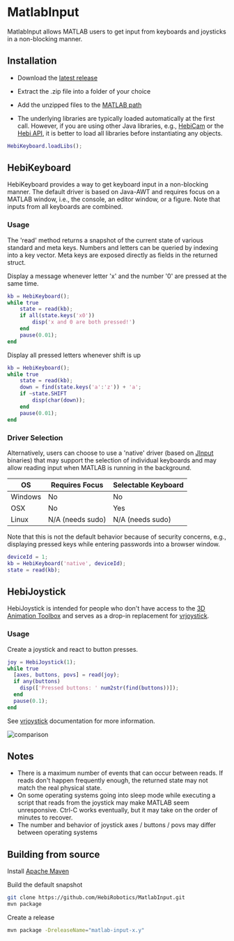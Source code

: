 # MatlabInput

MatlabInput allows MATLAB users to get input from keyboards and joysticks in a non-blocking manner. 

## Installation

* Download the [latest release](https://github.com/HebiRobotics/MatlabInput/releases)
* Extract the .zip file into a folder of your choice
* Add the unzipped files to the [MATLAB path](http://www.mathworks.com/help/matlab/ref/path.html)

* The underlying libraries are typically loaded automatically at the first call. However, if you are using other Java libraries, e.g., 
[HebiCam](https://github.com/HebiRobotics/HebiCam) or the [Hebi API](http://hebirobotics.com/matlab), it is better to load all libraries before instantiating any objects.

```matlab
HebiKeyboard.loadLibs();
```

## HebiKeyboard

HebiKeyboard provides a way to get keyboard input in a non-blocking manner. The default driver is based on Java-AWT and requires focus on a MATLAB window, i.e., the console, an editor window, or a figure. Note that inputs from all keyboards are combined.

### Usage

The 'read' method returns a snapshot of the current state of various standard and meta keys. Numbers and letters can be queried by indexing into a key vector. Meta keys are exposed directly as fields in the returned struct.

Display a message whenever letter 'x' and the number '0' are pressed at the same time.

```matlab
kb = HebiKeyboard();
while true
    state = read(kb);
    if all(state.keys('x0'))
        disp('x and 0 are both pressed!')
    end
    pause(0.01);
end
```

Display all pressed letters whenever shift is up

```matlab
kb = HebiKeyboard();
while true
    state = read(kb);
    down = find(state.keys('a':'z')) + 'a';
    if ~state.SHIFT
        disp(char(down));
    end
    pause(0.01);
end
```

### Driver Selection

Alternatively, users can choose to use a 'native' driver (based on [JInput](https://github.com/jinput/jinput) binaries) that may support the selection of individual keyboards and may allow reading input when MATLAB is running in the background.

| OS      | Requires Focus   | Selectable Keyboard |
|---------|------------------|---------------------|
| Windows | No               | No                  |
| OSX     | No               | Yes                 |
| Linux   | N/A (needs sudo) | N/A (needs sudo)    |

Note that this is not the default behavior because of security concerns, e.g., displaying pressed keys while entering passwords into a browser window.

```matlab
deviceId = 1;
kb = HebiKeyboard('native', deviceId);
state = read(kb);
```

## HebiJoystick

HebiJoystick is intended for people who don't have access to the [3D Animation Toolbox](https://www.mathworks.com/products/3d-animation.html) and serves as a drop-in replacement for [vrjoystick](https://www.mathworks.com/help/sl3d/vrjoystick.html).

### Usage

Create a joystick and react to button presses.

```matlab
joy = HebiJoystick(1);
while true
  [axes, buttons, povs] = read(joy);
  if any(buttons)
    disp(['Pressed buttons: ' num2str(find(buttons))]);
  end
  pause(0.1);
end
```

See [vrjoystick](https://www.mathworks.com/help/sl3d/vrjoystick.html) documentation for more information.

![comparison](https://github.com/HebiRobotics/MatlabInput/raw/resources/comparison.png)

## Notes

* There is a maximum number of events that can occur between reads. If reads don't happen frequently enough, the returned state may not match the real physical state.
* On some operating systems going into sleep mode while executing a script that reads from the joystick may make MATLAB seem unresponsive. Ctrl-C works eventually, but it may take on the order of minutes to recover.
* The number and behavior of joystick axes / buttons / povs may differ between operating systems

## Building from source

Install [Apache Maven](http://maven.apache.org/install.html)

Build the default snapshot

```bash
git clone https://github.com/HebiRobotics/MatlabInput.git
mvn package
```

Create a release

```bash
mvn package -DreleaseName="matlab-input-x.y"
```
